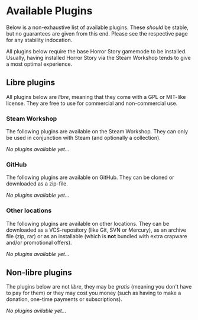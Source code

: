 # Available Plugins

Below is a non-exhaustive list of available plugins. These *should* be stable,
but no guarantees are given from this end. Please see the respective page for
any stability indocation.

All plugins below require the base Horror Story gamemode to be installed. Usually,
having installed Horror Story via the Steam Workshop tends to give a most optimal
experience.

## Libre plugins

All plugins below are *libre*, meaning that they come with a GPL or MIT-like
license. They are free to use for commercial and non-commercial use.

### Steam Workshop

The following plugins are available on the Steam Workshop. They can only be used
in conjunction with Steam (and optionally a collection).

*No plugins available yet...*

### GitHub

The following plugins are available on GitHub. They can be cloned or downloaded
as a zip-file.

*No plugins available yet...*

### Other locations

The following plugins are available on other locations. They can be downloaded as
a VCS-repository (like Git, SVN or Mercury), as an archive file (zip, rar) or as
an installable (which is **not** bundled with extra crapware and/or promotional
offers).

*No plugins available yet...*

## Non-libre plugins

The plugins below are not *libre*, they may be *gratis* (meaning you don't have
to pay for them) or they may cost you money (such as having to make a donation,
one-time payments or subscriptions).

*No plugins avilable yet...*